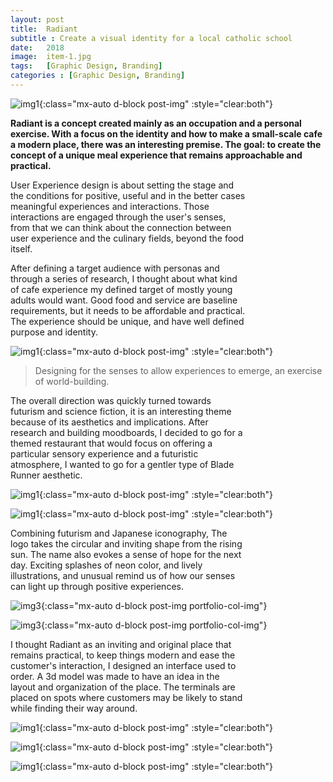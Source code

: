 ```yaml
---
layout: post
title:  Radiant
subtitle : Create a visual identity for a local catholic school
date:   2018
image:  item-1.jpg
tags:   [Graphic Design, Branding]
categories : [Graphic Design, Branding]
---
```

![img1]({{site.baseurl}}/projects/images/radiant/img-5.jpg){:class="mx-auto d-block post-img" :style="clear:both"}

**Radiant is a concept created mainly as an occupation and a personal exercise. With a focus on the identity and how to make a small-scale cafe a modern place, there was an interesting premise. The goal: to create the concept of a unique meal experience that remains approachable and practical.**

<div style="clear:both; max-width:75%" class="paragraph">User Experience design is about setting the stage and the conditions for positive, useful and in the better cases meaningful experiences and interactions. Those interactions are engaged through the user's senses, from that we can think about the connection between user experience and the culinary fields, beyond the food itself.

After defining a target audience with personas and through a series of research, I thought about what kind of cafe experience my defined target of mostly young adults would want. Good food and service are baseline requirements, but it needs to be affordable and practical. The experience should be unique, and have well defined purpose and identity. </div>

![img1]({{site.baseurl}}/projects/images/radiant/img-9.jpg){:class="mx-auto d-block post-img" :style="clear:both"}

> Designing for the senses to allow experiences to emerge, an exercise of world-building.

<div style="clear:both; max-width:75%" class="paragraph">The overall direction was quickly turned towards futurism and science fiction, it is an interesting theme because of its aesthetics and implications. After research and building moodboards, I decided to go for a themed restaurant that would focus on offering a particular sensory experience and a futuristic atmosphere, I wanted to go for a gentler type of Blade Runner aesthetic.</div>

![img1]({{site.baseurl}}/projects/images/radiant/img-9.jpg){:class="mx-auto d-block post-img" :style="clear:both"}

![img1]({{site.baseurl}}/projects/images/radiant/img-10.jpg){:class="mx-auto d-block post-img" :style="clear:both"}

<div style="clear:both; max-width:75%" class="paragraph">Combining futurism and Japanese iconography, The logo takes the circular and inviting shape from the rising sun. The name also evokes a sense of hope for the next day. Exciting splashes of neon color, and lively illustrations, and unusual remind us of how our senses can light up through positive experiences.</div>

![img3]({{site.baseurl}}/projects/images/radiant/img-3.jpg){:class="mx-auto d-block post-img portfolio-col-img"}

![img3]({{site.baseurl}}/projects/images/radiant/img-4.jpg){:class="mx-auto d-block post-img portfolio-col-img"}

<div style="clear:both; max-width:75%" class="paragraph">I thought Radiant as an inviting and original place that remains practical, to keep things modern and ease the customer's interaction, I designed an interface used to order. A 3d model was made to have an idea in the layout and organization of the place. The terminals are placed on spots where customers may be likely to stand while finding their way around.</div>

![img1]({{site.baseurl}}/projects/images/radiant/img-1.jpg){:class="mx-auto d-block post-img" :style="clear:both"}

![img1]({{site.baseurl}}/projects/images/radiant/img-2.jpg){:class="mx-auto d-block post-img" :style="clear:both"}

![img1]({{site.baseurl}}/projects/images/radiant/img-7.jpg){:class="mx-auto d-block post-img" :style="clear:both"}

